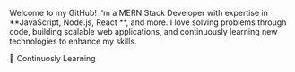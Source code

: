 Welcome to my GitHub! I'm a MERN Stack Developer with expertise in **JavaScript, Node.js, React **, and more. I love solving problems through code, building scalable web applications, and continuously learning new technologies to enhance my skills.

🌱 Continuosly  Learning


